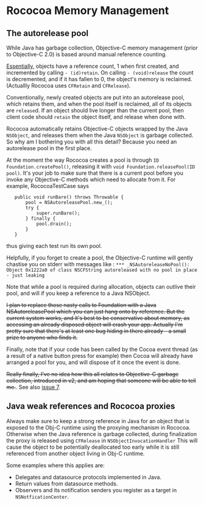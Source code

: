 # Rococoa Memory Management #

## The autorelease pool ##

While Java has garbage collection, Objective-C memory management (prior to Objective-C 2.0) is based around manual reference counting.

[Essentially](http://developer.apple.com/documentation/Cocoa/Conceptual/MemoryMgmt/MemoryMgmt.html), objects have a reference count, 1 when first created, and incremented by calling `- (id)retain`. On calling `- (void)release` the count is decremented, and if it has fallen to 0, the object's memory is reclaimed. (Actuallly Rococoa uses `CFRetain` and `CFRelease`).

Conventionally, newly created objects are put into an autorelease pool, which retains them, and when the pool itself is reclaimed, all of its objects are `release`d. If an object should live longer than the current pool, then client code should `retain` the object itself, and release when done with.

Rococoa automatically retains Objective-C objects wrapped by the Java `NSObject`, and releases them when the Java `NSObject` is garbage collected. So why am I bothering you with all this detail? Because you need an autorelease pool in the first place.

At the moment the way Rococoa creates a pool is through `ID Foundation.createPool()`, releasing it with `void Foundation.releasePool(ID pool)`. It's your job to make sure that there is a current pool before you invoke any Objective-C methods which need to allocate from it. For example, RococoaTestCase says
```
   public void runBare() throws Throwable {
       pool = NSAutoreleasePool.new_();
       try {
           super.runBare();
       } finally {
           pool.drain();
       }
   }
```
thus giving each test run its own pool.

Helpfully, if you forget to create a pool, the Objective-C runtime will gently chastise you on stderr with messages like :
`*** _NSAutoreleaseNoPool(): Object 0x1222a0 of class NSCFString autoreleased with no pool in place - just leaking`

Note that while a pool is required during allocation, objects can outlive their pool, and will if you keep a reference to a Java NSObject.

~~I plan to replace those nasty calls to Foundation with a Java NSAutoreleasePool which you can just hang onto by reference. But the current system works, and it's best to be conservative about memory, as accessing an already disposed object will crash your app. Actually I'm pretty sure that there's at least one bug hiding in there already - a small prize to anyone who finds it.~~

Finally, note that if your code has been called by the Cocoa event thread (as a result of a native button press for example) then Cocoa will already have arranged a pool for you, and will dispose of it once the event is done.

~~Really finally, I've no idea how this all relates to Objective-C garbage collection, introduced in v2, and am hoping that someone will be able to tell me.~~. See also [issue 7](https://code.google.com/p/rococoa/issues/detail?id=7).

## Java weak references and Rococoa proxies ##

Always make sure to keep a strong reference in Java for an object that is exposed to the Obj-C runtime using the proxying mechanism in Rococoa. Otherwise when the Java reference is garbage collected, during finalization the proxy is released using `CFRelease` in `NSObjectInvocationHandler` This will cause the object to be potentially deallocated too early while it is still referenced from another object living in Obj-C runtime.

Some examples where this applies are:
  * Delegates and datasource protocols implemented in Java.
  * Return values from datasource methods.
  * Observers and its notification senders you register as a target in `NSNotficationCenter`.